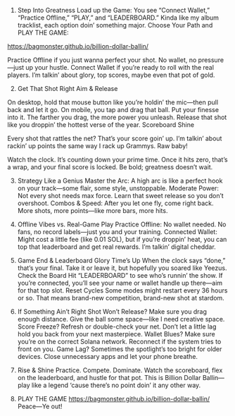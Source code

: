 1. Step Into Greatness
Load up the Game: You see “Connect Wallet,” “Practice Offline,” “PLAY,” and “LEADERBOARD.” Kinda like my album tracklist, each option doin’ something major.
Choose Your Path and PLAY THE GAME:

https://bagmonster.github.io/billion-dollar-ballin/

Practice Offline if you just wanna perfect your shot. No wallet, no pressure—just up your hustle.
Connect Wallet if you’re ready to roll with the real players. I’m talkin’ about glory, top scores, maybe even that pot of gold.

2. Get That Shot Right
Aim & Release

On desktop, hold that mouse button like you’re holdin’ the mic—then pull back and let it go. On mobile, you tap and drag that ball. Put your finesse into it.
The farther you drag, the more power you unleash. Release that shot like you droppin’ the hottest verse of the year.
Scoreboard Shine

Every shot that rattles the net? That’s your score goin’ up. I’m talkin’ about rackin’ up points the same way I rack up Grammys.
Raw baby!

Watch the clock. It’s counting down your prime time. Once it hits zero, that’s a wrap, and your final score is locked. Be bold; greatness doesn’t wait.

3. Strategy Like a Genius
Master the Arc: A high arc is like a perfect hook on your track—some flair, some style, unstoppable.
Moderate Power: Not every shot needs max force. Learn that sweet release so you don’t overshoot.
Combos & Speed: After you let one fly, come right back. More shots, more points—like more bars, more hits.

4. Offline Vibes vs. Real-Game Play
Practice Offline: No wallet needed. No fans, no record labels—just you and your training.
Connected Wallet: Might cost a little fee (like 0.01 SOL), but if you’re droppin’ heat, you can top that leaderboard and get real rewards. I’m talkin’ digital cheddar.

5. Game End & Leaderboard Glory
Time’s Up
When the clock says “done,” that’s your final. Take it or leave it, but hopefully you soared like Yeezus.
Check the Board
Hit “LEADERBOARD” to see who’s runnin’ the show. If you’re connected, you’ll see your name or wallet handle up there—aim for that top slot.
Reset Cycles
Some modes might restart every 36 hours or so. That means brand-new competition, brand-new shot at stardom.

6. If Something Ain’t Right
Shot Won’t Release?
Make sure you drag enough distance. Give the ball some space—like I need creative space.
Score Freeze?
Refresh or double-check your net. Don’t let a little lag hold you back from your next masterpiece.
Wallet Blues?
Make sure you’re on the correct Solana network. Reconnect if the system tries to front on you.
Game Lag?
Sometimes the spotlight’s too bright for older devices. Close unnecessary apps and let your phone breathe.

7. Rise & Shine
Practice.
Compete.
Dominate.
Watch the scoreboard, flex on the leaderboard, and hustle for that pot. This is Billion Dollar Ballin—play like a legend ‘cause there’s no point doin’ it any other way.

8. PLAY THE GAME
    https://bagmonster.github.io/billion-dollar-ballin/
    Peace—Ye out!
